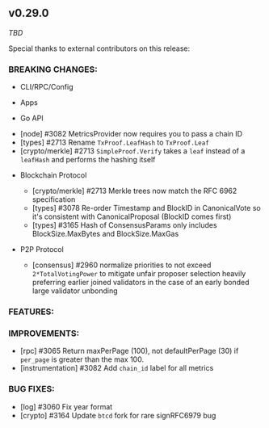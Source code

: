 ## v0.29.0

*TBD*

Special thanks to external contributors on this release:

### BREAKING CHANGES:

* CLI/RPC/Config

* Apps

* Go API
- [node] \#3082 MetricsProvider now requires you to pass a chain ID
- [types] \#2713 Rename `TxProof.LeafHash` to `TxProof.Leaf`
- [crypto/merkle] \#2713 `SimpleProof.Verify` takes a `leaf` instead of a
  `leafHash` and performs the hashing itself

* Blockchain Protocol
  * [crypto/merkle] \#2713 Merkle trees now match the RFC 6962 specification
  * [types] \#3078 Re-order Timestamp and BlockID in CanonicalVote so it's
    consistent with CanonicalProposal (BlockID comes
    first)
  * [types] \#3165 Hash of ConsensusParams only includes BlockSize.MaxBytes and
    BlockSize.MaxGas

* P2P Protocol
  - [consensus] \#2960 normalize priorities to not exceed `2*TotalVotingPower` to mitigate unfair proposer selection 
    heavily preferring earlier joined validators in the case of an early bonded large validator unbonding

### FEATURES:

### IMPROVEMENTS:
- [rpc] \#3065 Return maxPerPage (100), not defaultPerPage (30) if `per_page` is greater than the max 100.
- [instrumentation] \#3082 Add `chain_id` label for all metrics

### BUG FIXES:
- [log] \#3060 Fix year format
- [crypto] \#3164 Update `btcd` fork for rare signRFC6979 bug
